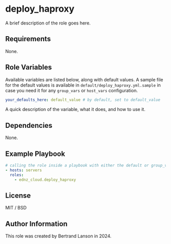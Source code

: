 deploy_haproxy
=========

A brief description of the role goes here.

Requirements
------------

None.

Role Variables
--------------
Available variables are listed below, along with default values. A sample file for the default values is available in `default/deploy_haproxy.yml.sample` in case you need it for any `group_vars` or `host_vars` configuration.

```yaml
your_defaults_here: default_value # by default, set to default_value
```
A quick description of the variable, what it does, and how to use it.

Dependencies
------------

None.

Example Playbook
----------------

```yaml
# calling the role inside a playbook with either the default or group_vars/host_vars
- hosts: servers
  roles:
    - ednz_cloud.deploy_haproxy
```

License
-------

MIT / BSD

Author Information
------------------

This role was created by Bertrand Lanson in 2024.
